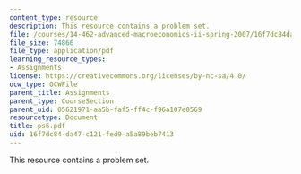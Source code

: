 ```yaml
---
content_type: resource
description: This resource contains a problem set.
file: /courses/14-462-advanced-macroeconomics-ii-spring-2007/16f7dc84da47c121fed9a5a89beb7413_ps6.pdf
file_size: 74866
file_type: application/pdf
learning_resource_types:
- Assignments
license: https://creativecommons.org/licenses/by-nc-sa/4.0/
ocw_type: OCWFile
parent_title: Assignments
parent_type: CourseSection
parent_uid: 05621971-aa5b-faf5-ff4c-f96a107e0569
resourcetype: Document
title: ps6.pdf
uid: 16f7dc84-da47-c121-fed9-a5a89beb7413
---
```

This resource contains a problem set.